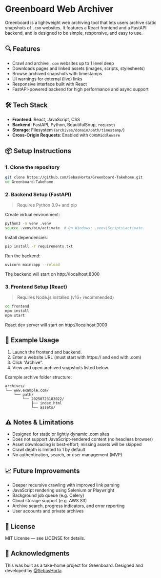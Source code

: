 # Greenboard Web Archiver

Greenboard is a lightweight web archiving tool that lets users archive static snapshots of `.com` websites. It features a React frontend and a FastAPI backend, and is designed to be simple, responsive, and easy to use.

## 🔍 Features

- Crawl and archive `.com` websites up to 1 level deep
- Downloads pages and linked assets (images, scripts, stylesheets)
- Browse archived snapshots with timestamps
- UI warnings for external (live) links
- Responsive interface built with React
- FastAPI-powered backend for high performance and async support

## 🛠 Tech Stack

- **Frontend**: React, JavaScript, CSS
- **Backend**: FastAPI, Python, BeautifulSoup, `requests`
- **Storage**: Filesystem (`archives/domain/path/timestamp/`)
- **Cross-Origin Requests**: Enabled with `CORSMiddleware`

## 📦 Setup Instructions

### 1. Clone the repository

```bash
git clone https://github.com/SebasHorta/Greenboard-Takehome.git
cd Greenboard-Takehome
```

### 2. Backend Setup (FastAPI)

> Requires Python 3.9+ and pip

Create virtual environment:

```bash
python3 -m venv .venv
source .venv/bin/activate  # On Windows: .venv\Scripts\activate
```

Install dependencies:

```bash
pip install -r requirements.txt
```

Run the backend:

```bash
uvicorn main:app --reload
```

The backend will start on http://localhost:8000

### 3. Frontend Setup (React)

> Requires Node.js installed (v16+ recommended)

```bash
cd frontend
npm install
npm start
```

React dev server will start on http://localhost:3000

## 🧪 Example Usage

1. Launch the frontend and backend.
2. Enter a website URL (must start with https:// and end with .com)
3. Click “Archive”.
4. View and open archived snapshots listed below.

Example archive folder structure:

```
archives/
└── www.example.com/
    └── path/
        └── 20250723183022/
            ├── index.html
            └── assets/
```

## ⚠️ Notes & Limitations

- Designed for static or lightly dynamic .com sites
- Does not support JavaScript-rendered content (no headless browser)
- Asset downloading is best-effort; missing assets will be skipped
- Crawl depth is limited to 1 by default
- No authentication, search, or user management (MVP)

## 📈 Future Improvements

- Deeper recursive crawling with improved link parsing
- JavaScript rendering using Selenium or Playwright
- Background job queue (e.g. Celery)
- Cloud storage support (e.g. AWS S3)
- Archive search, progress indicators, and error reporting
- User accounts and private archives

## 📄 License

MIT License — see LICENSE for details.

## 🙌 Acknowledgments

This was built as a take-home project for Greenboard. Designed and developed by [@SebasHorta](https://github.com/SebasHorta).

